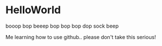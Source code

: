 # HelloWorld

booop bop beeep bop
bop bop dop sock beep


Me learning how to use github.. please don't take this serious!
